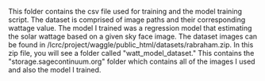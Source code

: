 This folder contains the csv file used for training and the model training script. The dataset is comprised of image paths and their corresponding wattage value. The model I trained was a regression model that estimating the solar wattage based on a given sky face image. The dataset images can be found in /lcrc/project/waggle/public_html/datasets/rabraham.zip. In this zip file, you will see a folder called "watt_model_dataset." This contains the "storage.sagecontinuum.org" folder which contains all of the images I used and also the model I trained. 
